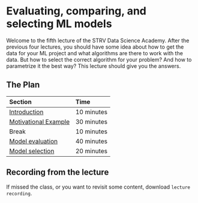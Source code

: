 # Evaluating, comparing, and selecting ML models

Welcome to the fifth lecture of the STRV Data Science Academy. After the previous four lectures, you should have some idea about how to get the data for your ML project and what algorithms are there to work with the data. But how to select the correct algorithm for your problem? And how to parametrize it the best way? This lecture should give you the answers.

## The Plan

| Section                                               | Time       |
|:------------------------------------------------------|:-----------|
| [Introduction](intro.md)                              | 10 minutes |
| [Motivational Example](motivational_example.ipynb)    | 30 minutes |
| Break                                                 | 10 minutes |
| [Model evaluation](model_evaluation.ipynb)            | 40 minutes |
| [Model selection](model_selection.ipynb)              | 20 minutes |

## Recording from the lecture

If missed the class, or you want to revisit some content, download `lecture recording`.
